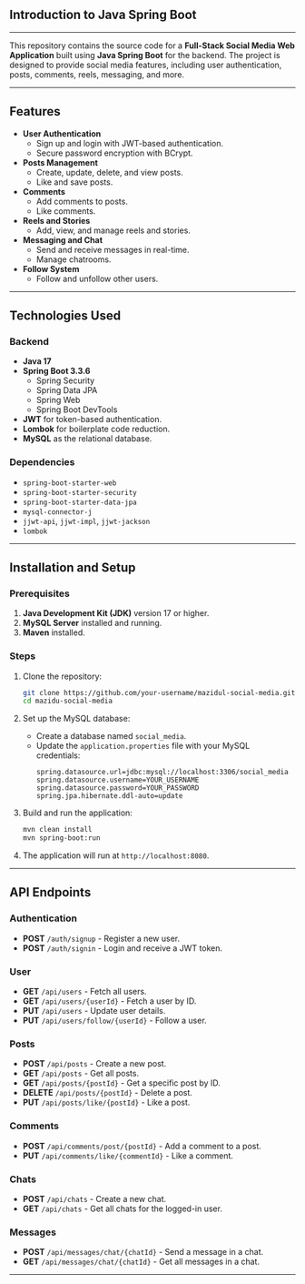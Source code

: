 ## Introduction to Java Spring Boot

---

This repository contains the source code for a **Full-Stack Social Media Web Application** 
built using **Java Spring Boot** for the backend. 
The project is designed to provide social media features, including user authentication, posts, comments, reels, messaging, and more.

---

## Features
- **User Authentication**
  - Sign up and login with JWT-based authentication.
  - Secure password encryption with BCrypt.
- **Posts Management**
  - Create, update, delete, and view posts.
  - Like and save posts.
- **Comments**
  - Add comments to posts.
  - Like comments.
- **Reels and Stories**
  - Add, view, and manage reels and stories.
- **Messaging and Chat**
  - Send and receive messages in real-time.
  - Manage chatrooms.
- **Follow System**
  - Follow and unfollow other users.

---

## Technologies Used

### Backend
- **Java 17**
- **Spring Boot 3.3.6**
  - Spring Security
  - Spring Data JPA
  - Spring Web
  - Spring Boot DevTools
- **JWT** for token-based authentication.
- **Lombok** for boilerplate code reduction.
- **MySQL** as the relational database.

### Dependencies
- `spring-boot-starter-web`
- `spring-boot-starter-security`
- `spring-boot-starter-data-jpa`
- `mysql-connector-j`
- `jjwt-api`, `jjwt-impl`, `jjwt-jackson`
- `lombok`

---

## Installation and Setup

### Prerequisites
1. **Java Development Kit (JDK)** version 17 or higher.
2. **MySQL Server** installed and running.
3. **Maven** installed.

### Steps
1. Clone the repository:
   ```bash
   git clone https://github.com/your-username/mazidul-social-media.git
   cd mazidu-social-media
   ```

2. Set up the MySQL database:
   - Create a database named `social_media`.
   - Update the `application.properties` file with your MySQL credentials:
     ```properties
     spring.datasource.url=jdbc:mysql://localhost:3306/social_media
     spring.datasource.username=YOUR_USERNAME
     spring.datasource.password=YOUR_PASSWORD
     spring.jpa.hibernate.ddl-auto=update
     ```

3. Build and run the application:
   ```bash
   mvn clean install
   mvn spring-boot:run
   ```

4. The application will run at `http://localhost:8080`.

---

## API Endpoints

### Authentication
- **POST** `/auth/signup` - Register a new user.
- **POST** `/auth/signin` - Login and receive a JWT token.

### User
- **GET** `/api/users` - Fetch all users.
- **GET** `/api/users/{userId}` - Fetch a user by ID.
- **PUT** `/api/users` - Update user details.
- **PUT** `/api/users/follow/{userId}` - Follow a user.

### Posts
- **POST** `/api/posts` - Create a new post.
- **GET** `/api/posts` - Get all posts.
- **GET** `/api/posts/{postId}` - Get a specific post by ID.
- **DELETE** `/api/posts/{postId}` - Delete a post.
- **PUT** `/api/posts/like/{postId}` - Like a post.

### Comments
- **POST** `/api/comments/post/{postId}` - Add a comment to a post.
- **PUT** `/api/comments/like/{commentId}` - Like a comment.

### Chats
- **POST** `/api/chats` - Create a new chat.
- **GET** `/api/chats` - Get all chats for the logged-in user.

### Messages
- **POST** `/api/messages/chat/{chatId}` - Send a message in a chat.
- **GET** `/api/messages/chat/{chatId}` - Get all messages in a chat.

---

